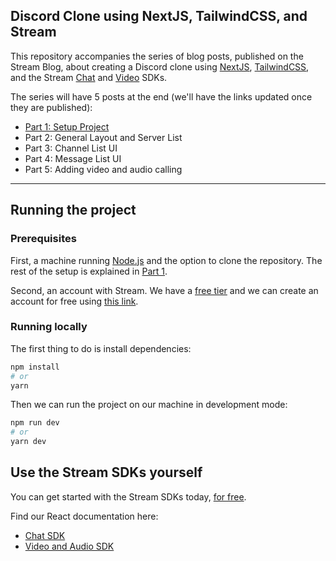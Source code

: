 ## Discord Clone using NextJS, TailwindCSS, and Stream

This repository accompanies the series of blog posts, published on the Stream Blog, about creating a Discord clone using [NextJS](https://nextjs.org), [TailwindCSS](https://tailwindcss.com), and the Stream [Chat](https://getstream.io/chat/docs/) and [Video](https://getstream.io/video/docs/) SDKs.

The series will have 5 posts at the end (we'll have the links updated once they are published):

- [Part 1: Setup Project](https://getstream.io/blog/discord-clone-project-setup/)
- Part 2: General Layout and Server List
- Part 3: Channel List UI
- Part 4: Message List UI
- Part 5: Adding video and audio calling

---

## Running the project

### Prerequisites

First, a machine running [Node.js](https://nodejs.org/en) and the option to clone the repository. The rest of the setup is explained in [Part 1](https://getstream.io/blog/discord-clone-project-setup/).

Second, an account with Stream. We have a [free tier](https://getstream.io/pricing/#chat) and we can create an account for free using [this link](https://http://getstream.io/try-for-free/).

### Running locally

The first thing to do is install dependencies:

```bash
npm install
# or
yarn
```

Then we can run the project on our machine in development mode:

```bash
npm run dev
# or
yarn dev
```

## Use the Stream SDKs yourself

You can get started with the Stream SDKs today, [for free](https://http://getstream.io/try-for-free/).

Find our React documentation here:

- [Chat SDK](https://getstream.io/chat/sdk/react/)
- [Video and Audio SDK](https://getstream.io/video/docs/react/)
